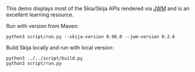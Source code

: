 This demo displays most of the Skia/Skija APIs rendered via [JWM](https://github.com/HumbleUI/JWM) and is an excellent learning resource.

Run with version from Maven:

```
python3 script/run.py --skija-version 0.96.0 --jwm-version 0.2.6
```

Build Skija locally and run with local version:

```
python3 ../../script/build.py
python3 script/run.py
```